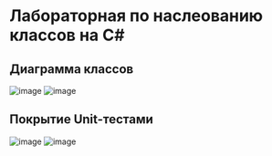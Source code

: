 ﻿# Лабораторная по наслеованию классов на C#
## Диаграмма классов
![image](https://github.com/GlarkDen/1-class-inheritance/assets/90215968/113923cc-24e3-4496-a2d9-e9dc65e9f82d)
![image](https://github.com/GlarkDen/1-class-inheritance/assets/90215968/29a05b5b-31f7-4970-b543-ce5519063587)
## Покрытие Unit-тестами
![image](https://github.com/GlarkDen/1-class-inheritance/assets/90215968/39e003b7-80c0-458d-821e-83c052b57de1)
![image](https://github.com/GlarkDen/1-class-inheritance/assets/90215968/ce85df00-6425-4d40-ad44-64f74f45c992)

